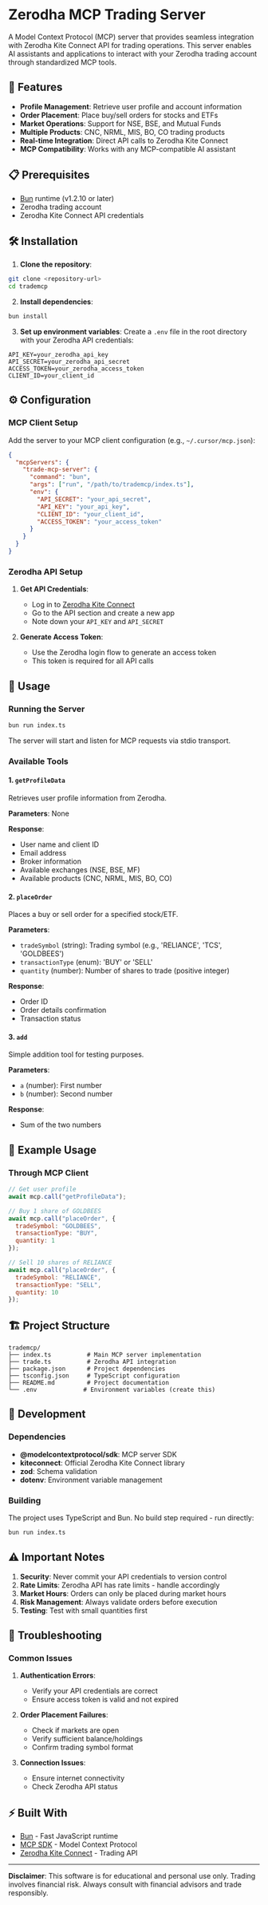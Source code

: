 # Zerodha MCP Trading Server

A Model Context Protocol (MCP) server that provides seamless integration with Zerodha Kite Connect API for trading operations. This server enables AI assistants and applications to interact with your Zerodha trading account through standardized MCP tools.

## 🚀 Features

- **Profile Management**: Retrieve user profile and account information
- **Order Placement**: Place buy/sell orders for stocks and ETFs
- **Market Operations**: Support for NSE, BSE, and Mutual Funds
- **Multiple Products**: CNC, NRML, MIS, BO, CO trading products
- **Real-time Integration**: Direct API calls to Zerodha Kite Connect
- **MCP Compatibility**: Works with any MCP-compatible AI assistant

## 📋 Prerequisites

- [Bun](https://bun.sh) runtime (v1.2.10 or later)
- Zerodha trading account
- Zerodha Kite Connect API credentials

## 🛠️ Installation

1. **Clone the repository**:
```bash
git clone <repository-url>
cd trademcp
```

2. **Install dependencies**:
```bash
bun install
```

3. **Set up environment variables**:
Create a `.env` file in the root directory with your Zerodha API credentials:
```env
API_KEY=your_zerodha_api_key
API_SECRET=your_zerodha_api_secret
ACCESS_TOKEN=your_zerodha_access_token
CLIENT_ID=your_client_id
```

## ⚙️ Configuration

### MCP Client Setup

Add the server to your MCP client configuration (e.g., `~/.cursor/mcp.json`):

```json
{
  "mcpServers": {
    "trade-mcp-server": {
      "command": "bun",
      "args": ["run", "/path/to/trademcp/index.ts"],
      "env": {
        "API_SECRET": "your_api_secret",
        "API_KEY": "your_api_key",
        "CLIENT_ID": "your_client_id",
        "ACCESS_TOKEN": "your_access_token"
      }
    }
  }
}
```

### Zerodha API Setup

1. **Get API Credentials**:
   - Log in to [Zerodha Kite Connect](https://kite.trade)
   - Go to the API section and create a new app
   - Note down your `API_KEY` and `API_SECRET`

2. **Generate Access Token**:
   - Use the Zerodha login flow to generate an access token
   - This token is required for all API calls

## 🚀 Usage

### Running the Server

```bash
bun run index.ts
```

The server will start and listen for MCP requests via stdio transport.

### Available Tools

#### 1. `getProfileData`
Retrieves user profile information from Zerodha.

**Parameters**: None

**Response**:
- User name and client ID
- Email address
- Broker information
- Available exchanges (NSE, BSE, MF)
- Available products (CNC, NRML, MIS, BO, CO)

#### 2. `placeOrder`
Places a buy or sell order for a specified stock/ETF.

**Parameters**:
- `tradeSymbol` (string): Trading symbol (e.g., 'RELIANCE', 'TCS', 'GOLDBEES')
- `transactionType` (enum): 'BUY' or 'SELL'
- `quantity` (number): Number of shares to trade (positive integer)

**Response**:
- Order ID
- Order details confirmation
- Transaction status

#### 3. `add`
Simple addition tool for testing purposes.

**Parameters**:
- `a` (number): First number
- `b` (number): Second number

**Response**:
- Sum of the two numbers

## 📝 Example Usage

### Through MCP Client

```javascript
// Get user profile
await mcp.call("getProfileData");

// Buy 1 share of GOLDBEES
await mcp.call("placeOrder", {
  tradeSymbol: "GOLDBEES",
  transactionType: "BUY",
  quantity: 1
});

// Sell 10 shares of RELIANCE
await mcp.call("placeOrder", {
  tradeSymbol: "RELIANCE",
  transactionType: "SELL",
  quantity: 10
});
```

## 🏗️ Project Structure

```
trademcp/
├── index.ts          # Main MCP server implementation
├── trade.ts          # Zerodha API integration
├── package.json      # Project dependencies
├── tsconfig.json     # TypeScript configuration
├── README.md         # Project documentation
└── .env             # Environment variables (create this)
```

## 🔧 Development

### Dependencies

- **@modelcontextprotocol/sdk**: MCP server SDK
- **kiteconnect**: Official Zerodha Kite Connect library
- **zod**: Schema validation
- **dotenv**: Environment variable management

### Building

The project uses TypeScript and Bun. No build step required - run directly:

```bash
bun run index.ts
```

## ⚠️ Important Notes

1. **Security**: Never commit your API credentials to version control
2. **Rate Limits**: Zerodha API has rate limits - handle accordingly
3. **Market Hours**: Orders can only be placed during market hours
4. **Risk Management**: Always validate orders before execution
5. **Testing**: Test with small quantities first

## 🐛 Troubleshooting

### Common Issues

1. **Authentication Errors**: 
   - Verify your API credentials are correct
   - Ensure access token is valid and not expired

2. **Order Placement Failures**:
   - Check if markets are open
   - Verify sufficient balance/holdings
   - Confirm trading symbol format

3. **Connection Issues**:
   - Ensure internet connectivity
   - Check Zerodha API status


## ⚡ Built With

- [Bun](https://bun.sh) - Fast JavaScript runtime
- [MCP SDK](https://github.com/modelcontextprotocol/sdk) - Model Context Protocol
- [Zerodha Kite Connect](https://kite.trade/docs/connect/v3/) - Trading API

---

**Disclaimer**: This software is for educational and personal use only. Trading involves financial risk. Always consult with financial advisors and trade responsibly.
